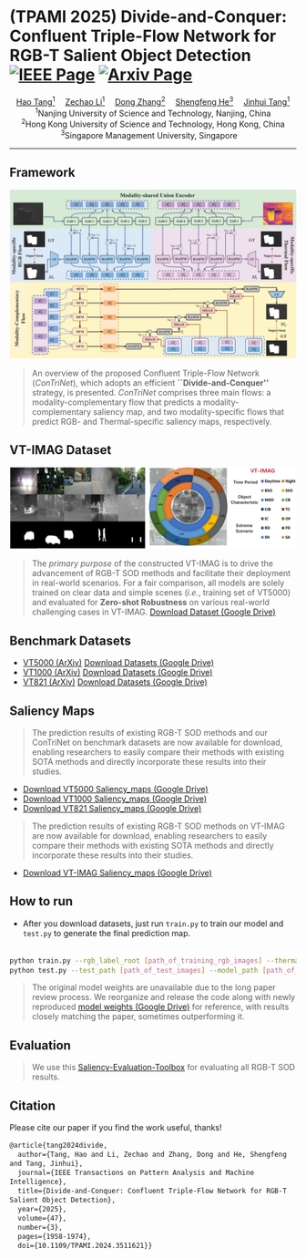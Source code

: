 # (TPAMI 2025) Divide-and-Conquer: Confluent Triple-Flow Network for RGB-T Salient Object Detection [![IEEE Page](https://img.shields.io/badge/IEEE-TPAMI.2024.3511621-green?style=flat-square)](https://ieeexplore.ieee.org/abstract/document/10778650) [![Arxiv Page](https://img.shields.io/badge/Arxiv-2412.01556-red?style=flat-square)](https://arxiv.org/abs/2412.01556)


<div align="center">
    <a href='https://scholar.google.com/citations?hl=zh-CNJ' target='_blank'>Hao Tang<sup>1</sup></a>&emsp;
    <a href='https://scholar.google.com/citations?user=L6J2V3sAAAAJ&hl=zh-CN' target='_blank'>Zechao Li<sup>1</sup></a>&emsp; 
    <a href='https://scholar.google.com.hk/citations?hl=zh-CN&user=zxVy7sIAAAAJ' target='_blank'>Dong Zhang<sup>2</sup></a>&emsp; 
    <a href='https://scholar.google.com/citations?user=rBWnK8wAAAAJ&hl=en' target='_blank'>Shengfeng He<sup>3</sup></a>&emsp; 
    <a href='https://scholar.google.com/citations?user=ByBLlEwAAAAJ&hl=zh-CN' target='_blank'>Jinhui Tang<sup>1</sup></a> 
</div> 

<div align="center">
    <sup>1</sup>Nanjing University of Science and Technology, Nanjing, China</br>
    <sup>2</sup>Hong Kong University of Science and Technology, Hong Kong, China</br>
    <sup>3</sup>Singapore Management University, Singapore&emsp;</br>
    
</div>

 -----------------

## Framework
![framework](figs/framework.png)

> An overview of the proposed Confluent Triple-Flow Network (*ConTriNet*), which adopts an efficient **``Divide-and-Conquer''** strategy, is presented. *ConTriNet* comprises three main flows: a modality-complementary flow that predicts a modality-complementary saliency map, and two modality-specific flows that predict RGB- and Thermal-specific saliency maps, respectively.

## VT-IMAG Dataset 
![vt-imag](figs/VT-IMAG.png)

> The *primary purpose* of the constructed VT-IMAG is to drive the advancement of RGB-T SOD methods and facilitate their deployment in real-world scenarios. For a fair comparison, all models are solely trained on clear data and simple scenes (*i.e.*, training set of VT5000) and evaluated for **Zero-shot Robustness** on various real-world challenging cases in VT-IMAG. [Download Dataset (Google Drive)](https://drive.google.com/file/d/1xzvqoYLrmJ-6x33DygCP-LhFNYfhQL-u/view?usp=sharing)

## Benchmark Datasets

- [VT5000 (ArXiv)](https://arxiv.org/pdf/2007.03262.pdf) [Download Datasets (Google Drive)](https://drive.google.com/drive/folders/1So0dHK5-aKj1t6OmFhRGLh_0nsXbldZE?usp=sharing) 
- [VT1000 (ArXiv)](https://arxiv.org/pdf/1905.06741.pdf) [Download Datasets (Google Drive)](https://drive.google.com/drive/folders/1kEGOuljxKxIYwH54sNH_Wqmw7Sf7tTw5?usp=sharing) 
- [VT821 (ArXiv)](https://arxiv.org/pdf/1701.02829.pdf)  [Download Datasets (Google Drive)](https://drive.google.com/drive/folders/1gjTRVwvTNL0MJaJwS6vkpoi5rGyxIh41?usp=sharing)

## Saliency Maps

> The prediction results of existing RGB-T SOD methods and our ConTriNet on benchmark datasets are now available for download, enabling researchers to easily compare their methods with existing SOTA methods and directly incorporate these results into their studies.

- [Download VT5000 Saliency_maps (Google Drive)](https://drive.google.com/drive/folders/17sqNHH1NSyvDJgxW-1z65Ryn7p__zpV7?usp=sharing) 
- [Download VT1000 Saliency_maps (Google Drive)](https://drive.google.com/drive/folders/1ucKJxD6lzdJ1pKE3VR81ae9RHbdiXQBE?usp=sharing) 
- [Download VT821 Saliency_maps (Google Drive)](https://drive.google.com/drive/folders/1abbs3rcefsTSHFfBmPg8aFHxgCu78oIM?usp=sharing) 

> The prediction results of existing RGB-T SOD methods on VT-IMAG are now available for download, enabling researchers to easily compare their methods with existing SOTA methods and directly incorporate these results into their studies. 
- [Download VT-IMAG Saliency_maps (Google Drive)](https://drive.google.com/drive/folders/18YWuQ4R-uYLElQEBN3WykQPasUtrxOuj?usp=sharing)

## How to run
+ After you download datasets, just run `train.py` to train our model and `test.py` to generate the final prediction map.

```bash

python train.py --rgb_label_root [path_of_training_rgb_images] --thermal_label_root [path_of_training_thermal_images] --gt_label_root [path_of_training_gt_images] --gpu_id 
python test.py --test_path [path_of_test_images] --model_path [path_of_model_checkpoint] --gpu_id 

```
> The original model weights are unavailable due to the long paper review process. We reorganize and release the code along with newly reproduced [model weights (Google Drive)](https://drive.google.com/file/d/1YX-sxyZfhMOx6zCCGk8L9SLDHSlEV74X/view?usp=sharing) for reference, with results closely matching the paper, sometimes outperforming it.

## Evaluation

> We use this [Saliency-Evaluation-Toolbox](https://github.com/jiwei0921/Saliency-Evaluation-Toolbox) for evaluating all RGB-T SOD results.

## Citation

Please cite our paper if you find the work useful, thanks!

    @article{tang2024divide,
      author={Tang, Hao and Li, Zechao and Zhang, Dong and He, Shengfeng and Tang, Jinhui},
      journal={IEEE Transactions on Pattern Analysis and Machine Intelligence}, 
      title={Divide-and-Conquer: Confluent Triple-Flow Network for RGB-T Salient Object Detection}, 
      year={2025},
      volume={47},
      number={3},
      pages={1958-1974},
      doi={10.1109/TPAMI.2024.3511621}}




